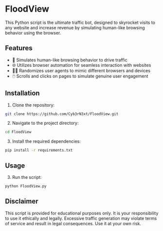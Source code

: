 # FloodView

This Python script is the ultimate traffic bot, designed to skyrocket visits to any website and increase revenue by simulating human-like browsing behavior using the browser.

## Features

- 🚀 Simulates human-like browsing behavior to drive traffic
- 🌐 Utilizes browser automation for seamless interaction with websites
- 🕵️‍♂️ Randomizes user agents to mimic different browsers and devices
- 🖱️ Scrolls and clicks on pages to simulate genuine user engagement

## Installation

1. Clone the repository:

```bash
git clone https://github.com/Cyb3rN3xt/FloodView.git
```

2. Navigate to the project directory:

```bash
cd FloodView
```

3. Install the required dependencies:

```bash
pip install -r requirements.txt
```

## Usage

3. Run the script:

```bash
python FloodView.py
```

## Disclaimer

This script is provided for educational purposes only. It is your responsibility to use it ethically and legally. Excessive traffic generation may violate terms of service and result in legal consequences. Use it at your own risk.
